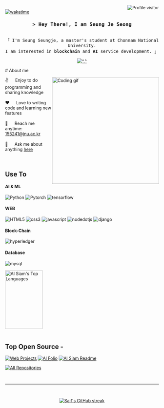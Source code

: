
<!--
<p align="center">
  <a href="https://github.com/Trouvler"><img src="https://readme-typing-svg.herokuapp.com/?lines=Self%20Taught%20Programmer;Front%20End%20Developer;1.5%2B%20years%20of%20coding%20experience;Always%20learning%20new%20things&center=true&width=380&height=45"></a>
</p>

 -->

<a href="https://komarev.com/ghpvc/?username=Trouvler">
  <img align="right" src="https://komarev.com/ghpvc/?username=Trouvler&label=Visitors&color=0e75b6&style=flat" alt="Profile visitor" />
</a>


[![wakatime](https://wakatime.com/badge/user/eebb3dd8-d9b2-40de-9b88-6fd6cac99dbc.svg)](https://wakatime.com/@eebb3dd8-d9b2-40de-9b88-6fd6cac99dbc)

<!-- Intro  -->
<h3 align="center">
        <samp>&gt; Hey There!, I am
                <b>Seung Je Seong</a></b>
        </samp>
</h3>


<p align="center"> 
  <samp>
    <br>
    「 I'm Seung Seungje, a master's student at Chonnam National University. <br>I am interested in <b>blockchain</b> and <b>AI</b> service development.  」
    <br>
  </samp>
</p>
<!-- About Section -->
<p align="center">
  <a href="https://github.com/Trouvler">
    <img src="https://github-profile-summary-cards.vercel.app/api/cards/profile-details?username=Trouvler&theme=radical" alt="^.^"/>
  </a>
</p>
 # About me
 
<p>
 <img align="right" width="350" src="/assets/programmer.gif" alt="Coding gif" />
  
 ✌️ &emsp; Enjoy to do programming and sharing knowledge <br/><br/>
 ❤️ &emsp; Love to writing code and learning new features<br/><br/>
 📧 &emsp; Reach me anytime: 155241@jnu.ac.kr<br/><br/>
 💬 &emsp; Ask me about anything [here](https://github.com/Trouvler/Trouvler/issues)

</p>

<br/>

## Use To 

#### AI & ML
![Python](https://img.shields.io/badge/python-3776AB?style=for-the-badge&labelColor=black&logo=Python&logoColor=3776AB)
![Pytorch](https://img.shields.io/badge/pytorch-EE4C2C?style=for-the-badge&labelColor=black&logo=pytorch&logoColor=EE4C2C)
![tensorflow](https://img.shields.io/badge/tensorflow-FF6F00?style=for-the-badge&labelColor=black&logo=tensorflow&logoColor=FF6F00)

#### WEB
![HTML5](https://img.shields.io/badge/html5-E34F26?style=for-the-badge&labelColor=black&logo=html5&logoColor=E34F26)
![css3](https://img.shields.io/badge/css3-1572B6?style=for-the-badge&labelColor=black&logo=css3&logoColor=1572B6)
![javascript](https://img.shields.io/badge/javascript-F7DF1E?style=for-the-badge&labelColor=black&logo=javascript&logoColor=F7DF1E)
![nodedotjs](https://img.shields.io/badge/nodedotjs-339933?style=for-the-badge&labelColor=black&logo=nodedotjs&logoColor=339933)
![django](https://img.shields.io/badge/django-092E20?style=for-the-badge&labelColor=black&logo=django&logoColor=092E20)

#### Block-Chain
![hyperledger](https://img.shields.io/badge/hyperledger-2F3134?style=for-the-badge&labelColor=white&logo=hyperledger&logoColor=2F3134)

#### Database
![mysql](https://img.shields.io/badge/mysql-4479A1?style=for-the-badge&labelColor=black&logo=mysql&logoColor=4479A1)

  <a href="https://github.com/Trouvler"><img alt="Al Siam's Top Languages" src="https://denvercoder1-github-readme-stats.vercel.app/api/top-langs/?username=Trouvler&langs_count=8&layout=compact&theme=react&border_color=7F3FBF&bg_color=0D1117&title_color=F85D7F&icon_color=F8D866" height="192px" width="49.5%"/></a>
  <br/>
</a>
<br/>

## Top Open Source -
[![Web Projects](https://github-readme-stats.vercel.app/api/pin/?username=rbxo98&repo=ai_medicine_collector&border_color=7F3FBF&bg_color=0D1117&title_color=C9D1D9&text_color=8B949E&icon_color=7F3FBF)]([https://github.com/Trouvler/web-projects](https://github.com/rbxo98/ai_medicine_collector.git))
[![Al Folio](https://github-readme-stats.vercel.app/api/pin/?username=Trouvler&repo=m_100&border_color=7F3FBF&bg_color=0D1117&title_color=C9D1D9&text_color=8B949E&icon_color=7F3FBF)]([https://github.com/Trouvler/al-folio](https://github.com/Trouvler/m_100.git))
[![Al Siam Readme](https://github-readme-stats.vercel.app/api/pin/?username=Trouvler&repo=smartfarm_coffee_hyperledger&border_color=7F3FBF&bg_color=0D1117&title_color=C9D1D9&text_color=8B949E&icon_color=7F3FBF)]([https://github.com/Trouvler/Trouvler](https://github.com/Trouvler/smartfarm_coffee_hyperledger))

<p align="left">
  <a href="https://github.com/Trouvler?tab=repositories" target="_blank"><img alt="All Repositories" title="All Repositories" src="https://img.shields.io/badge/-All%20Repos-2962FF?style=for-the-badge&logo=koding&logoColor=white"/></a>
</p>

<br/>
<hr/>
<br/>

<p align="center">
  <a href="https://github.com/Trouvler">
    <img src="https://github-readme-streak-stats.herokuapp.com/?user=Trouvler&theme=radical&border=7F3FBF&background=0D1117" alt="Saif's GitHub streak"/>
  </a>
</p>

